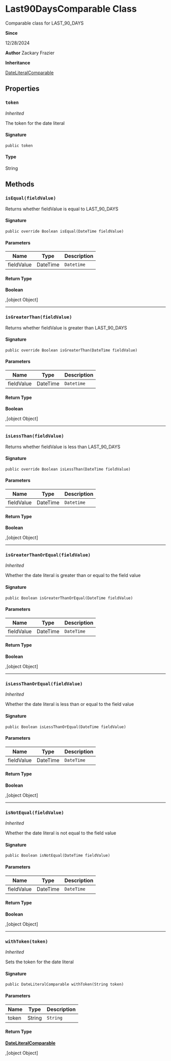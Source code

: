 # Last90DaysComparable Class

Comparable class for LAST_90_DAYS

**Since** 

12/28/2024

**Author** Zackary Frazier

**Inheritance**

[DateLiteralComparable](DateLiteralComparable.md)

## Properties
### `token`

*Inherited*

The token for the date literal

#### Signature
```apex
public token
```

#### Type
String

## Methods
### `isEqual(fieldValue)`

Returns whether fieldValue is equal to LAST_90_DAYS

#### Signature
```apex
public override Boolean isEqual(DateTime fieldValue)
```

#### Parameters
| Name | Type | Description |
|------|------|-------------|
| fieldValue | DateTime | `Datetime` |

#### Return Type
**Boolean**

,[object Object]

---

### `isGreaterThan(fieldValue)`

Returns whether fieldValue is greater than LAST_90_DAYS

#### Signature
```apex
public override Boolean isGreaterThan(DateTime fieldValue)
```

#### Parameters
| Name | Type | Description |
|------|------|-------------|
| fieldValue | DateTime | `Datetime` |

#### Return Type
**Boolean**

,[object Object]

---

### `isLessThan(fieldValue)`

Returns whether fieldValue is less than LAST_90_DAYS

#### Signature
```apex
public override Boolean isLessThan(DateTime fieldValue)
```

#### Parameters
| Name | Type | Description |
|------|------|-------------|
| fieldValue | DateTime | `Datetime` |

#### Return Type
**Boolean**

,[object Object]

---

### `isGreaterThanOrEqual(fieldValue)`

*Inherited*

Whether the date literal is greater than or equal to the field value

#### Signature
```apex
public Boolean isGreaterThanOrEqual(DateTime fieldValue)
```

#### Parameters
| Name | Type | Description |
|------|------|-------------|
| fieldValue | DateTime | `DateTime` |

#### Return Type
**Boolean**

,[object Object]

---

### `isLessThanOrEqual(fieldValue)`

*Inherited*

Whether the date literal is less than or equal to the field value

#### Signature
```apex
public Boolean isLessThanOrEqual(DateTime fieldValue)
```

#### Parameters
| Name | Type | Description |
|------|------|-------------|
| fieldValue | DateTime | `DateTime` |

#### Return Type
**Boolean**

,[object Object]

---

### `isNotEqual(fieldValue)`

*Inherited*

Whether the date literal is not equal to the field value

#### Signature
```apex
public Boolean isNotEqual(DateTime fieldValue)
```

#### Parameters
| Name | Type | Description |
|------|------|-------------|
| fieldValue | DateTime | `DateTime` |

#### Return Type
**Boolean**

,[object Object]

---

### `withToken(token)`

*Inherited*

Sets the token for the date literal

#### Signature
```apex
public DateLiteralComparable withToken(String token)
```

#### Parameters
| Name | Type | Description |
|------|------|-------------|
| token | String | `String` |

#### Return Type
**[DateLiteralComparable](DateLiteralComparable.md)**

,[object Object]